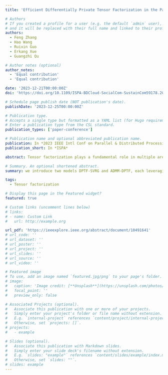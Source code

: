 ```yaml
---
title: 'Efficient Differentially Private Tensor Factorization in the Parallel and Distributed Computing Paradigm'

# Authors
# If you created a profile for a user (e.g. the default `admin` user), write the username (folder name) here
# and it will be replaced with their full name and linked to their profile.
authors:
  - Feng Zhang
  - Hao Wang
  - Ruixin Guo
  - Erkang Xue
  - Guangzhi Qu

# Author notes (optional)
author_notes:
  - 'Equal contribution'
  - 'Equal contribution'

date: '2023-12-21T00:00:00Z'
doi: 'https://doi.org/10.1109/ISPA-BDCloud-SocialCom-SustainCom59178.2023.00081'

# Schedule page publish date (NOT publication's date).
publishDate: '2023-12-25T00:00:00Z'

# Publication type.
# Accepts a single type but formatted as a YAML list (for Hugo requirements).
# Enter a publication type from the CSL standard.
publication_types: ['paper-conference']

# Publication name and optional abbreviated publication name.
publication: In *2023 IEEE Intl Conf on Parallel & Distributed Processing with Applications, Big Data & Cloud Computing, Sustainable Computing & Communications, Social Computing & Networking (ISPA/BDCloud/SocialCom/SustainCom)*
publication_short: In *ISPA*

abstract: Tensor factorization plays a fundamental role in multiple areas of AI research. Nevertheless, it encounters significant challenges related to privacy breaches and operational efficiency. In this study, we propose a novel approach that addresses both of these issues simultaneously by integrating differential privacy with parallel and distributed computing. To accommodate diverse scenarios, we introduce two models DPTF-SVRG and ADMM-DPTF, each leveraging specific techniques. DPTF-SVRG is designed for single-GPU environments and utilizes a unique strategy to reduce gradient variance, enabling faster convergence compared to SGD. Moreover, it achieves parallelism on the GPU through a lock-free asynchronous approach. On the other hand, ADMM-DPTF utilizes distributed ADMM to parallelize DPTF-SVRG, enabling multi-GPU parallelism. Experimental results demonstrate that our algorithms outperform existing benchmarks while maintaining differential privacy.

# Summary. An optional shortened abstract.
summary: we introduce two models DPTF-SVRG and ADMM-DPTF, each leveraging specific techniques. DPTF-SVRG is designed for single-GPU environments and utilizes a unique strategy to reduce gradient variance, enabling faster convergence compared to SGD.

tags:
  - Tensor factorization

# Display this page in the Featured widget?
featured: true

# Custom links (uncomment lines below)
# links:
# - name: Custom Link
#   url: http://example.org

url_pdf: 'https://ieeexplore.ieee.org/abstract/document/10491641'
# url_code: ''
# url_dataset: ''
# url_poster: ''
# url_project: ''
# url_slides: ''
# url_source: ''
# url_video: ''

# Featured image
# To use, add an image named `featured.jpg/png` to your page's folder.
# image:
#   caption: 'Image credit: [**Unsplash**](https://unsplash.com/photos/pLCdAaMFLTE)'
#   focal_point: ''
#   preview_only: false

# Associated Projects (optional).
#   Associate this publication with one or more of your projects.
#   Simply enter your project's folder or file name without extension.
#   E.g. `internal-project` references `content/project/internal-project/index.md`.
#   Otherwise, set `projects: []`.
# projects:
#   - example

# Slides (optional).
#   Associate this publication with Markdown slides.
#   Simply enter your slide deck's filename without extension.
#   E.g. `slides: "example"` references `content/slides/example/index.md`.
#   Otherwise, set `slides: ""`.
# slides: example
---
```


<!-- {{% callout note %}}
Click the _Cite_ button above to demo the feature to enable visitors to import publication metadata into their reference management software.
{{% /callout %}}

{{% callout note %}}
Create your slides in Markdown - click the _Slides_ button to check out the example.
{{% /callout %}}

Add the publication's **full text** or **supplementary notes** here. You can use rich formatting such as including [code, math, and images](https://docs.hugoblox.com/content/writing-markdown-latex/). -->
